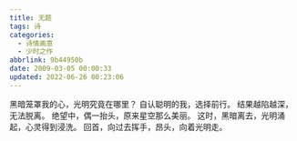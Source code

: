 ```yaml
---
title: 无题
tags: 诗
categories:
  - 诗情画意
  - 少时之作
abbrlink: 9b44950b
date: 2009-03-05 00:00:33
updated: 2022-06-26 00:23:06
---
```

黑暗笼罩我的心，光明究竟在哪里？
自认聪明的我，选择前行。
结果越陷越深，无法脱离。
绝望中，偶一抬头，原来星空那么美丽。
这时，黑暗离去，光明涌起，心灵得到浸洗。
回首，向过去挥手，昂头，向着光明走。